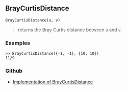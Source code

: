 ## BrayCurtisDistance

```
BrayCurtisDistance(u, v)
```

> returns the Bray Curtis distance between `u` and `v`.

### Examples

``` 
>> BrayCurtisDistance({-1, -1}, {10, 10})
11/9
```

### Github

* [Implementation of BrayCurtisDistance](https://github.com/axkr/symja_android_library/blob/master/symja_android_library/matheclipse-core/src/main/java/org/matheclipse/core/builtin/ClusteringFunctions.java#L122) 
